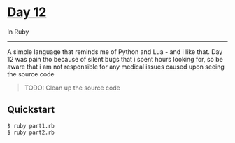 # [Day 12](https://adventofcode.com/2022/day/12)
In Ruby

<hr>

A simple language that reminds me of Python and Lua - and i like that. Day 12 was pain tho because
of silent bugs that i spent hours looking for, so be aware that i am not responsible for any medical
issues caused upon seeing the source code

> TODO: Clean up the source code

## Quickstart
```sh
$ ruby part1.rb
$ ruby part2.rb
```
